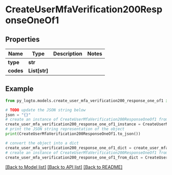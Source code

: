 # CreateUserMfaVerification200ResponseOneOf1


## Properties

Name | Type | Description | Notes
------------ | ------------- | ------------- | -------------
**type** | **str** |  | 
**codes** | **List[str]** |  | 

## Example

```python
from py_logto.models.create_user_mfa_verification200_response_one_of1 import CreateUserMfaVerification200ResponseOneOf1

# TODO update the JSON string below
json = "{}"
# create an instance of CreateUserMfaVerification200ResponseOneOf1 from a JSON string
create_user_mfa_verification200_response_one_of1_instance = CreateUserMfaVerification200ResponseOneOf1.from_json(json)
# print the JSON string representation of the object
print(CreateUserMfaVerification200ResponseOneOf1.to_json())

# convert the object into a dict
create_user_mfa_verification200_response_one_of1_dict = create_user_mfa_verification200_response_one_of1_instance.to_dict()
# create an instance of CreateUserMfaVerification200ResponseOneOf1 from a dict
create_user_mfa_verification200_response_one_of1_from_dict = CreateUserMfaVerification200ResponseOneOf1.from_dict(create_user_mfa_verification200_response_one_of1_dict)
```
[[Back to Model list]](../README.md#documentation-for-models) [[Back to API list]](../README.md#documentation-for-api-endpoints) [[Back to README]](../README.md)


